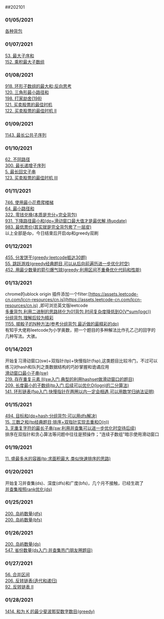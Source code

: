 ##202101

### 01/05/2021
[各种背包](../../java/org/rongjoker/dp/pack)

### 01/07/2021
[53. 最大子序和](../../java/org/rongjoker/dp/pack/HomeWork.java)<br>
[152. 乘积最大子数组](../../java/org/rongjoker/dp/pack/HomeWork.java)<br>

### 01/08/2021
[918. 环形子数组的最大和;反向思考](../../java/org/rongjoker/dp/pack/HomeWork.java)<br>
[120. 三角形最小路径和](../../java/org/rongjoker/dp/pack/HomeWork.java)<br>
[198. 打家劫舍(198)](../../java/org/rongjoker/dp/target/HouseRobber198.java)<br>
[121. 买卖股票的最佳时机](../../java/org/rongjoker/dp/stock/BestTimeToBuyAndSellStock.java)<br>
[122. 买卖股票的最佳时机 II](../../java/org/rongjoker/dp/stock/BestTimeToBuyAndSellStock2.java)<br>

### 01/09/2021
[1143. 最长公共子序列](../../java/org/rongjoker/dp/longest/LongestCommonSubSequence1143.java)<br>


### 01/10/2021
[62. 不同路径](../../java/org/rongjoker/dp/distinct/UniquePaths.java)<br>
[300. 最长递增子序列](../../java/org/rongjoker/dp/longest/LongestIncreasingSubSequence300.java)<br>
[5. 最长回文子串](../../java/org/rongjoker/dp/longest/LongestPalindromicSubstring5.java)<br>
[123. 买卖股票的最佳时机 III](../../java/org/rongjoker/dp/stock/BestTimeToBuyAndSellStock3.java)<br>

### 01/11/2021
[746. 使用最小花费爬楼梯](../../java/org/rongjoker/dp/target/MinCostClimbingStairs.java)<br>
[64. 最小路径和](../../java/org/rongjoker/dp/target/MinimumPathSum.java)<br>
[322. 零钱兑换(本质是充分+完全背包)](../../java/org/rongjoker/dp/coin/CoinChange322.java)<br>
[931. 下降路径最小和(dp+滑动窗口最大值才是最优解,待update)](../../java/org/rongjoker/dp/target/MinimumFallingPathSum.java)<br>
[983. 最低票价(其实就是完全背包套了一层皮)](../../java/org/rongjoker/dp/coin/MinimumCostForTickets.java)<br>
以上全部是dp，今日结束后开启dp和greedy双刷

### 01/12/2021
[455. 分发饼干(greedy;leetcode抵达30题)](../../java/org/rongjoker/greedy/AssignCookies.java)<br>
[55. 跳跃游戏(greedy经典题目,可以从后向前遍历进一步优化时空)](../../java/org/rongjoker/greedy/JumpGame.java)<br>
[452. 用最少数量的箭引爆气球(greedy;利用区间不重叠优化代码和性能)](../../java/org/rongjoker/greedy/MinimumNumberOfArrowsToBurstBalloons.java)<br>

### 01/13/2021
chrome的ublock origin 插件添加一个filter:[https://assets.leetcode-cn.com/lccn-resources/cn.js](https://assets.leetcode-cn.com/lccn-resources/cn.js) ,即可浏览英文版leetcode<br>
[多重背包,利用二进制的思路转化为01背包,时间复杂度降低到O(V*sum(logc))](../../java/org/rongjoker/dp/pack/PackageMultiple.java)<br>
[分组背包,理解后较为精彩](../../java/org/rongjoker/dp/pack/PackageGroup.java)<br>
[1155. 掷骰子的N种方法(参考分组背包,最近做的最精彩的dp)](../../java/org/rongjoker/dp/distinct/NumberOfDiceRollsWithTargetSum.java)<br>
有知乎大佬称leetcode为小学奥数，把一个题目的多种解法比作孔乙己的回字的几种写法。大骇。<br>

### 01/14/2021
开始复习滑动窗口(sw)+双指针(tp)+快慢指针(fsp),这类题目比较冷门，不过可以练习对hash和队列之类数据结构的巧妙掌握和诡谲应用<br>
[滑动窗口最小子串(sw)](../../java/org/rongjoker/sw/ShortestSubString.java)<br>
[219. 存在重复元素 II(sw入门,典型的利用hashset做滑动窗口的题目)](../../java/org/rongjoker/sw/ContainsDuplicateIi.java)<br>
[209. 长度最小的子数组(tp入门,后续可以优化O(logn)的二分算法)](../../java/org/rongjoker/sw/MinimumSizeSubArraySum209.java)<br>
[141. 环形链表(fsp入门,快慢指针在两圈以内一定会相遇,可以用数学归纳法证明)](../../java/org/rongjoker/sw/LinkedListCycle.java)<br>


### 01/15/2021
[494. 目标和(dp+hash;分组背包;可以用dfs解决)](../../java/org/rongjoker/dp/distinct/targetSum.java)<br>
[15. 三数之和(tp经典题目;排序+双指针实现去重和O(n))](../../java/org/rongjoker/sw/Sum3.java)<br>
[3. 无重复字符的最长子串(sw;利用并查集可以进一步优化时空待后续)](../../java/org/rongjoker/sw/LongestSubstringWithoutRepeatingCharacters.java)<br>
排序在双指针和贪心算法等问题中往往是预操作；"连续子数组"暗示使用滑动窗口


### 01/19/2021
[11. 盛最多水的容器(tp;求面积最大,类似快速排序的思路)](../../java/org/rongjoker/sw/ContainerWithMostWater.java)<br>

### 01/20/2021
开始复习并查集(ds)、深度(dfs)和广度(bfs)，几个月不接触，已经生疏了<br>
[并查集按照rank优化(ds)](../../java/org/rongjoker/ds/DisjointSetRank.java)<br>

### 01/25/2021
[200. 岛屿数量(dfs)](../../java/org/rongjoker/ds/NumberOfIslands200dfs.java)<br>
[200. 岛屿数量(bfs)](../../java/org/rongjoker/ds/NumberOfIslands200bfs.java)<br>

### 01/26/2021
[200. 岛屿数量(ds)](../../java/org/rongjoker/ds/NumberOfIslands200ds.java)<br>
[547. 省份数量(ds入门;并查集热门朋友圈题目)](../../java/org/rongjoker/ds/NumberOfProvinces547ds.java)<br>

### 01/27/2021
[56. 合并区间](../../java/org/rongjoker/merge/MergeIntervals.java)<br>
[206. 反转链表(迭代和递归)](../../java/org/rongjoker/list/ReverseLinkedList206.java)<br>
[92. 反转链表 II](../../java/org/rongjoker/list/ReverseLinkedList92.java)<br>


### 01/28/2021
[1414. 和为 K 的最少斐波那契数字数目(greedy)](../../java/org/rongjoker/greedy/FindMinFibonacciNumbers1414.java)<br>




